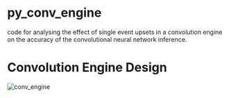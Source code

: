 # py_conv_engine
code for analysing the effect of single event upsets in a convolution engine on the accuracy of the convolutional neural network inference.

# Convolution Engine Design
![conv_engine](https://user-images.githubusercontent.com/8210731/145269247-fe16a1ad-f258-41fc-990c-fd52d06e90df.png)
